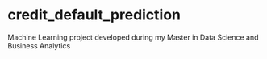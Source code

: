 # credit_default_prediction
Machine Learning project developed during my Master in Data Science and Business Analytics
